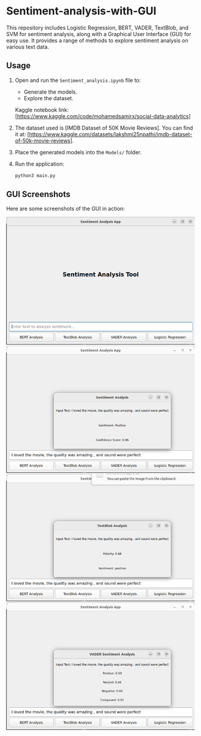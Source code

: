 # Sentiment-analysis-with-GUI

This repository includes Logistic Regression, BERT, VADER, TextBlob, and SVM for sentiment analysis, along with a Graphical User Interface (GUI) for easy use. It provides a range of methods to explore sentiment analysis on various text data.

## Usage

1. Open and run the `Sentiment_analysis.ipynb` file to:
   - Generate the models.
   - Explore the dataset.

   Kaggle notebook link: [https://www.kaggle.com/code/mohamedsamirx/social-data-analytics]

2. The dataset used is [IMDB Dataset of 50K Movie Reviews]. You can find it at: [https://www.kaggle.com/datasets/lakshmi25npathi/imdb-dataset-of-50k-movie-reviews].

3. Place the generated models into the `Models/` folder.

4. Run the application:
   ```bash
   python3 main.py
   ```

## GUI Screenshots

Here are some screenshots of the GUI in action:

![GUI Screenshot 1](Images/image_1.png)
![GUI Screenshot 2](Images/image_2.png)
![GUI Screenshot 3](Images/image_3.png)
![GUI Screenshot 4](Images/image_4.png)

